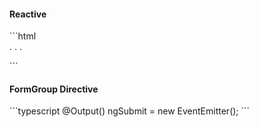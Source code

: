<h4 class="miami reactive">Reactive</h4>
```html
<form [formGroup]="form"
  (ngSubmit)="onSubmit(form.value)">
  . . .
</form>
```
<h4 class="miami">FormGroup Directive</h4>
```typescript
@Output() ngSubmit = new EventEmitter();
```